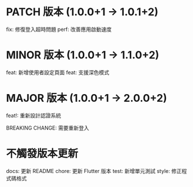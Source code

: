 # PATCH 版本 (1.0.0+1 → 1.0.1+2)
fix: 修復登入超時問題
perf: 改善應用啟動速度

# MINOR 版本 (1.0.0+1 → 1.1.0+2)
feat: 新增使用者設定頁面
feat: 支援深色模式

# MAJOR 版本 (1.0.0+1 → 2.0.0+2)
feat!: 重新設計認證系統

BREAKING CHANGE: 需要重新登入

# 不觸發版本更新
docs: 更新 README
chore: 更新 Flutter 版本
test: 新增單元測試
style: 修正程式碼格式